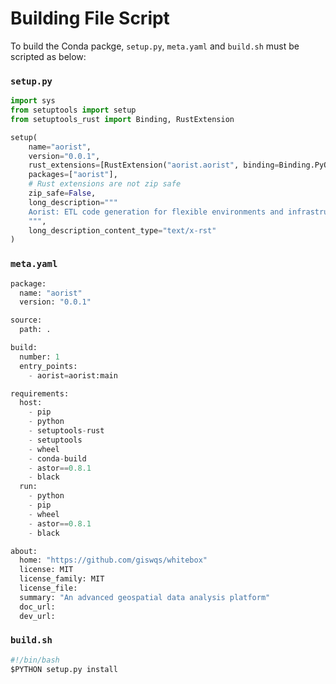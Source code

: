 # Building File Script
To build the Conda packge, `setup.py`, `meta.yaml` and `build.sh` must be scripted as below: 

### `setup.py` 
```python
import sys
from setuptools import setup
from setuptools_rust import Binding, RustExtension

setup(
    name="aorist",
    version="0.0.1",
    rust_extensions=[RustExtension("aorist.aorist", binding=Binding.PyO3)],
    packages=["aorist"],
    # Rust extensions are not zip safe
    zip_safe=False,
    long_description="""
    Aorist: ETL code generation for flexible environments and infrastructure
    """,
    long_description_content_type="text/x-rst"
)
```


### `meta.yaml`
```python
package:
  name: "aorist"
  version: "0.0.1"

source:
  path: .

build:
  number: 1
  entry_points:
    - aorist=aorist:main

requirements:
  host:
    - pip
    - python
    - setuptools-rust
    - setuptools
    - wheel
    - conda-build
    - astor==0.8.1
    - black
  run:
    - python
    - pip
    - wheel
    - astor==0.8.1
    - black

about:
  home: "https://github.com/giswqs/whitebox"
  license: MIT
  license_family: MIT
  license_file:
  summary: "An advanced geospatial data analysis platform"
  doc_url:
  dev_url:
```

### `build.sh`
```python
#!/bin/bash
$PYTHON setup.py install
```
